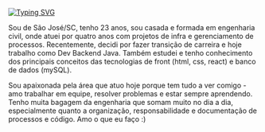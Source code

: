 [![Typing SVG](https://readme-typing-svg.herokuapp.com?font=Work+Sans&size=25&color=F01789&lines=%3C+Hello+,+World!+%F0%9F%91%8B+%2F%3E+)](https://git.io/typing-svg)

Sou de São José/SC, tenho 23 anos, sou casada e formada em engenharia civil, onde atuei por quatro anos com projetos de infra e gerenciamento de processos. Recentemente, decidi por fazer transição de carreira e hoje trabalho como Dev Backend Java. Também estudei e tenho conhecimento dos principais conceitos das tecnologias de front (html, css, react) e banco de dados (mySQL).

Sou apaixonada pela área que atuo hoje porque tem tudo a ver comigo - amo trabalhar em equipe, resolver problemas e estar sempre aprendendo. Tenho muita bagagem da engenharia que somam muito no dia a dia, especialmente quanto a organização, responsabilidade e documentação de processos e código. Amo o que eu faço :)
